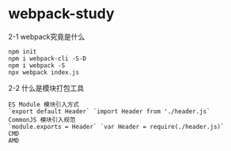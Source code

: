 # webpack-study
2-1 webpack究竟是什么
```
npm init
npm i webpack-cli -S-D
npm i webpack -S
npx webpack index.js
```

2-2	什么是模块打包工具
```
ES Module 模块引入方式
`export default Header` `import Header from './header.js`
CommonJS 模块引入规范
`module.exports = Header` `var Header = require(./header.js)`
CMD
AMD
```
